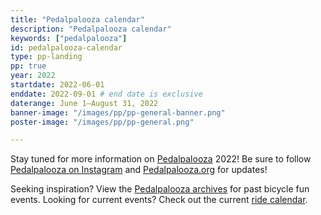 ```yaml
---
title: "Pedalpalooza calendar"
description: "Pedalpalooza calendar"
keywords: ["pedalpalooza"]
id: pedalpalooza-calendar
type: pp-landing
pp: true
year: 2022
startdate: 2022-06-01
enddate: 2022-09-01 # end date is exclusive
daterange: June 1–August 31, 2022
banner-image: "/images/pp/pp-general-banner.png"
poster-image: "/images/pp/pp-general.png"

---
```


Stay tuned for more information on [Pedalpalooza](/pages/pedalpalooza/) 2022! Be sure to follow [Pedalpalooza on Instagram](https://www.instagram.com/pedalpaloozapdx/) and [Pedalpalooza.org](https://www.pedalpalooza.org/) for updates!

Seeking inspiration? View the [Pedalpalooza archives](/archive/pedal-palooza-archives/) for past bicycle fun events. Looking for current events? Check out the current [ride calendar](/calendar/).
